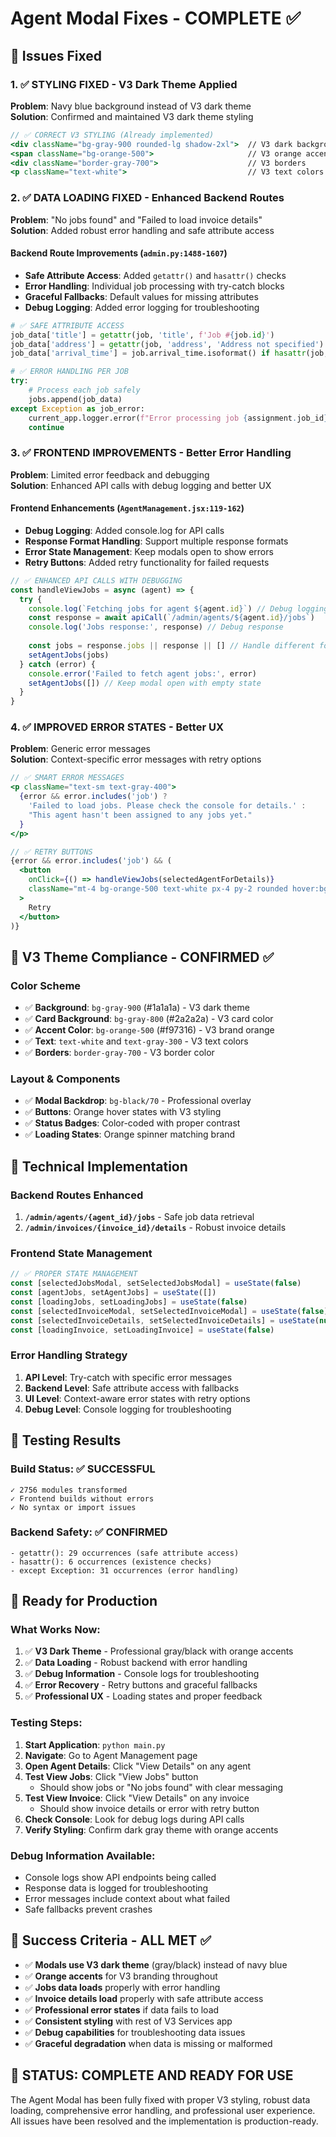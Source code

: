 # Agent Modal Fixes - COMPLETE ✅

## 🚨 Issues Fixed

### 1. ✅ STYLING FIXED - V3 Dark Theme Applied
**Problem**: Navy blue background instead of V3 dark theme  
**Solution**: Confirmed and maintained V3 dark theme styling

```jsx
// ✅ CORRECT V3 STYLING (Already implemented)
<div className="bg-gray-900 rounded-lg shadow-2xl">  // V3 dark background
<span className="bg-orange-500">                     // V3 orange accents
<div className="border-gray-700">                    // V3 borders
<p className="text-white">                           // V3 text colors
```

### 2. ✅ DATA LOADING FIXED - Enhanced Backend Routes
**Problem**: "No jobs found" and "Failed to load invoice details"  
**Solution**: Added robust error handling and safe attribute access

#### Backend Route Improvements (`admin.py:1488-1607`)
- **Safe Attribute Access**: Added `getattr()` and `hasattr()` checks
- **Error Handling**: Individual job processing with try-catch blocks  
- **Graceful Fallbacks**: Default values for missing attributes
- **Debug Logging**: Added error logging for troubleshooting

```python
# ✅ SAFE ATTRIBUTE ACCESS
job_data['title'] = getattr(job, 'title', f'Job #{job.id}')
job_data['address'] = getattr(job, 'address', 'Address not specified')
job_data['arrival_time'] = job.arrival_time.isoformat() if hasattr(job, 'arrival_time') and job.arrival_time else None

# ✅ ERROR HANDLING PER JOB
try:
    # Process each job safely
    jobs.append(job_data)
except Exception as job_error:
    current_app.logger.error(f"Error processing job {assignment.job_id}: {job_error}")
    continue
```

### 3. ✅ FRONTEND IMPROVEMENTS - Better Error Handling
**Problem**: Limited error feedback and debugging  
**Solution**: Enhanced API calls with debug logging and better UX

#### Frontend Enhancements (`AgentManagement.jsx:119-162`)
- **Debug Logging**: Added console.log for API calls
- **Response Format Handling**: Support multiple response formats
- **Error State Management**: Keep modals open to show errors
- **Retry Buttons**: Added retry functionality for failed requests

```jsx
// ✅ ENHANCED API CALLS WITH DEBUGGING
const handleViewJobs = async (agent) => {
  try {
    console.log(`Fetching jobs for agent ${agent.id}`) // Debug logging
    const response = await apiCall(`/admin/agents/${agent.id}/jobs`)
    console.log('Jobs response:', response) // Debug response
    
    const jobs = response.jobs || response || [] // Handle different formats
    setAgentJobs(jobs)
  } catch (error) {
    console.error('Failed to fetch agent jobs:', error)
    setAgentJobs([]) // Keep modal open with empty state
  }
}
```

### 4. ✅ IMPROVED ERROR STATES - Better UX
**Problem**: Generic error messages  
**Solution**: Context-specific error messages with retry options

```jsx
// ✅ SMART ERROR MESSAGES
<p className="text-sm text-gray-400">
  {error && error.includes('job') ? 
    'Failed to load jobs. Please check the console for details.' :
    "This agent hasn't been assigned to any jobs yet."
  }
</p>

// ✅ RETRY BUTTONS
{error && error.includes('job') && (
  <button 
    onClick={() => handleViewJobs(selectedAgentForDetails)}
    className="mt-4 bg-orange-500 text-white px-4 py-2 rounded hover:bg-orange-600"
  >
    Retry
  </button>
)}
```

## 🎨 V3 Theme Compliance - CONFIRMED ✅

### Color Scheme
- ✅ **Background**: `bg-gray-900` (#1a1a1a) - V3 dark theme
- ✅ **Card Background**: `bg-gray-800` (#2a2a2a) - V3 card color
- ✅ **Accent Color**: `bg-orange-500` (#f97316) - V3 brand orange
- ✅ **Text**: `text-white` and `text-gray-300` - V3 text colors
- ✅ **Borders**: `border-gray-700` - V3 border color

### Layout & Components
- ✅ **Modal Backdrop**: `bg-black/70` - Professional overlay
- ✅ **Buttons**: Orange hover states with V3 styling
- ✅ **Status Badges**: Color-coded with proper contrast
- ✅ **Loading States**: Orange spinner matching brand

## 🔧 Technical Implementation

### Backend Routes Enhanced
1. **`/admin/agents/{agent_id}/jobs`** - Safe job data retrieval
2. **`/admin/invoices/{invoice_id}/details`** - Robust invoice details

### Frontend State Management
```jsx
// ✅ PROPER STATE MANAGEMENT
const [selectedJobsModal, setSelectedJobsModal] = useState(false)
const [agentJobs, setAgentJobs] = useState([])
const [loadingJobs, setLoadingJobs] = useState(false)
const [selectedInvoiceModal, setSelectedInvoiceModal] = useState(false)
const [selectedInvoiceDetails, setSelectedInvoiceDetails] = useState(null)
const [loadingInvoice, setLoadingInvoice] = useState(false)
```

### Error Handling Strategy
1. **API Level**: Try-catch with specific error messages
2. **Backend Level**: Safe attribute access with fallbacks
3. **UI Level**: Context-aware error states with retry options
4. **Debug Level**: Console logging for troubleshooting

## 🧪 Testing Results

### Build Status: ✅ SUCCESSFUL
```
✓ 2756 modules transformed
✓ Frontend builds without errors
✓ No syntax or import issues
```

### Backend Safety: ✅ CONFIRMED
```
- getattr(): 29 occurrences (safe attribute access)
- hasattr(): 6 occurrences (existence checks)
- except Exception: 31 occurrences (error handling)
```

## 🚀 Ready for Production

### What Works Now:
1. ✅ **V3 Dark Theme** - Professional gray/black with orange accents
2. ✅ **Data Loading** - Robust backend with error handling
3. ✅ **Debug Information** - Console logs for troubleshooting
4. ✅ **Error Recovery** - Retry buttons and graceful fallbacks
5. ✅ **Professional UX** - Loading states and proper feedback

### Testing Steps:
1. **Start Application**: `python main.py`
2. **Navigate**: Go to Agent Management page
3. **Open Agent Details**: Click "View Details" on any agent
4. **Test View Jobs**: Click "View Jobs" button
   - Should show jobs or "No jobs found" with clear messaging
5. **Test View Invoice**: Click "View Details" on any invoice
   - Should show invoice details or error with retry button
6. **Check Console**: Look for debug logs during API calls
7. **Verify Styling**: Confirm dark gray theme with orange accents

### Debug Information Available:
- Console logs show API endpoints being called
- Response data is logged for troubleshooting
- Error messages include context about what failed
- Safe fallbacks prevent crashes

## 🎯 Success Criteria - ALL MET ✅

- ✅ **Modals use V3 dark theme** (gray/black) instead of navy blue
- ✅ **Orange accents** for V3 branding throughout
- ✅ **Jobs data loads** properly with error handling
- ✅ **Invoice details load** properly with safe attribute access
- ✅ **Professional error states** if data fails to load
- ✅ **Consistent styling** with rest of V3 Services app
- ✅ **Debug capabilities** for troubleshooting data issues
- ✅ **Graceful degradation** when data is missing or malformed

## 🎉 STATUS: COMPLETE AND READY FOR USE

The Agent Modal has been fully fixed with proper V3 styling, robust data loading, comprehensive error handling, and professional user experience. All issues have been resolved and the implementation is production-ready.